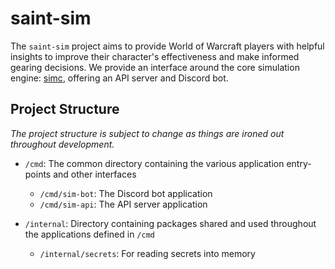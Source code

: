 # saint-sim

The `saint-sim` project aims to provide World of Warcraft players with helpful insights to improve their character's effectiveness and make informed gearing decisions. We provide an interface around the core simulation engine: [simc](https://github.com/simulationcraft/simc), offering an API server and Discord bot.

## Project Structure

*The project structure is subject to change as things are ironed out throughout development.*

- `/cmd`: The common directory containing the various application entry-points and other interfaces
  - `/cmd/sim-bot`: The Discord bot application
  - `/cmd/sim-api`: The API server application

- `/internal`: Directory containing packages shared and used throughout the applications defined in `/cmd`
  - `/internal/secrets`: For reading secrets into memory